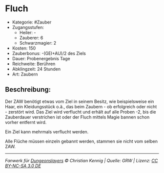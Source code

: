 # Fluch

- Kategorie: #Zauber
- Zugangsstufen:
  - Heiler: -
  - Zauberer: 6
  - Schwarzmagier: 2
- Kosten: 150
- Zauberbonus: -(GEI+AU)/2 des Ziels
- Dauer: Probenergebnis Tage
- Reichweite: Berühren
- Abklingzeit: 24 Stunden
- Art: Zaubern

## Beschreibung:

Der ZAW benötigt etwas vom Ziel in seinem Besitz, wie beispielsweise ein Haar, ein Kleidungsstück o.ä., das beim Zaubern - ob erfolgreich oder nicht - zerstört wird. Das Ziel wird verflucht und erhält auf alle Proben -2, bis die Zauberdauer verstrichen ist oder der Fluch mittels Magie bannen schon vorher entfernt wird.

Ein Ziel kann mehrmals verflucht werden.

Alle Flüche müssen einzeln gebannt werden, stammen sie nicht vom selben ZAW.

---

_Fanwerk für [Dungeonslayers](https://www.dungeonslayers.net/) © Christian Kennig | Quelle: GRW | Lizenz: [CC BY-NC-SA 3.0 DE](https://creativecommons.org/licenses/by-nc-sa/3.0/de/)_
